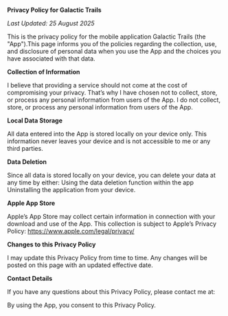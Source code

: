 **Privacy Policy for Galactic Trails**

_Last Updated: 25 August 2025_

This is the privacy policy for the mobile application Galactic Trails (the "App").This page informs you of the policies regarding the collection, use, and disclosure of personal data when you use the App and the choices you have associated with that data.

**Collection of Information**

I believe that providing a service should not come at the cost of compromising your privacy. That’s why I have chosen not to collect, store, or process any personal information from users of the App. I do not collect, store, or process any personal information from users of the App. 

**Local Data Storage**

All data entered into the App is stored locally on your device only. This information never leaves your device and is not accessible to me or any third parties.

**Data Deletion**

Since all data is stored locally on your device, you can delete your data at any time by either: Using the data deletion function within the app Uninstalling the application from your device.

**Apple App Store**

Apple’s App Store may collect certain information in connection with your download and use of the App. This collection is subject to Apple’s Privacy Policy: https://www.apple.com/legal/privacy/

**Changes to this Privacy Policy**

I may update this Privacy Policy from time to time. Any changes will be posted on this page with an updated effective date.

**Contact Details**

If you have any questions about this Privacy Policy, please contact me at: 

By using the App, you consent to this Privacy Policy.
